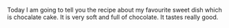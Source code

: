  Today I am going to tell you the recipe about my favourite sweet dish which is 
 chocalate cake. It is very soft and full of chocolate. It tastes really good.